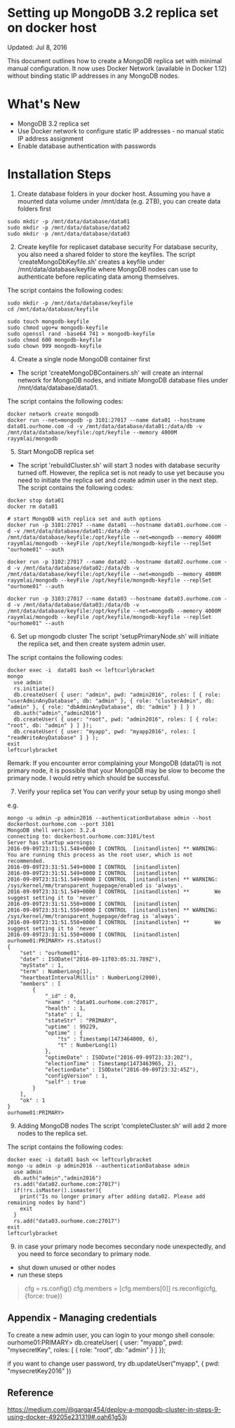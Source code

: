 # Setting up MongoDB 3.2 replica set on docker host
Updated: Jul 8, 2016

This document outlines how to create a MongoDB replica set with minimal manual configuration. It now uses Docker Network (available in Docker 1.12) without binding static IP addresses in any MongoDB nodes.

# What's New
* MongoDB 3.2 replica set
* Use Docker network to configure static IP addresses - no manual static IP address assignment
* Enable database authentication with passwords

# Installation Steps
1. Create database folders in your docker host.
Assuming you have a mounted data volume under /mnt/data (e.g. 2TB), you can create data folders first
```
sudo mkdir -p /mnt/data/database/data01
sudo mkdir -p /mnt/data/database/data02
sudo mkdir -p /mnt/data/database/data03
```

2. Create keyfile for replicaset database security 
For database security, you also need a shared folder to store the keyfiles. The script 'createMongoDbKeyfile.sh' creates a keyfile under /mnt/data/database/keyfile where MongoDB nodes can use to authenticate before replicating data among themselves.

The script contains the following codes:
```
sudo mkdir -p /mnt/data/database/keyfile
cd /mnt/data/database/keyfile

sudo touch mongodb-keyfile
sudo chmod ugo+w mongodb-keyfile
sudo openssl rand -base64 741 > mongodb-keyfile
sudo chmod 600 mongodb-keyfile
sudo chown 999 mongodb-keyfile
```

4. Create a single node MongoDB container first
* The script 'createMongoDBContainers.sh' will create an internal network for MongoDB nodes, and initiate MongoDB database files under /mnt/data/database/data01.

The script contains the following codes:
```
docker network create mongodb
docker run --net=mongodb -p 3101:27017 --name data01 --hostname data01.ourhome.com -d -v /mnt/data/database/data01:/data/db -v /mnt/data/database/keyfile:/opt/keyfile --memory 4000M rayymlai/mongodb
```

5. Start MongoDB replica set
* The script 'rebuildCluster.sh' will start 3 nodes with database security turned off. However, the replica set is not ready to use yet because you need to initiate the replica set and create admin user in the next step.
The script contains the following codes:
```
docker stop data01 
docker rm data01 

# start MongoDB with replica set and auth options
docker run -p 3101:27017 --name data01 --hostname data01.ourhome.com -d -v /mnt/data/database/data01:/data/db -v /mnt/data/database/keyfile:/opt/keyfile --net=mongodb --memory 4000M rayymlai/mongodb --keyFile /opt/keyfile/mongodb-keyfile --replSet "ourhome01" --auth

docker run -p 3102:27017 --name data02 --hostname data02.ourhome.com -d -v /mnt/data/database/data02:/data/db -v /mnt/data/database/keyfile:/opt/keyfile --net=mongodb --memory 4000M rayymlai/mongodb --keyFile /opt/keyfile/mongodb-keyfile --replSet "ourhome01" --auth

docker run -p 3103:27017 --name data03 --hostname data03.ourhome.com -d -v /mnt/data/database/data03:/data/db -v /mnt/data/database/keyfile:/opt/keyfile --net=mongodb --memory 4000M rayymlai/mongodb --keyFile /opt/keyfile/mongodb-keyfile --replSet "ourhome01" --auth

```

6. Set up mongodb cluster
The script 'setupPrimaryNode.sh' will initiate the replica set, and then create system admin user.

The script contains the following codes:
```
docker exec -i  data01 bash << leftcurlybracket
mongo
  use admin
  rs.initiate()
  db.createUser( { user: "admin", pwd: "admin2016", roles: [ { role: "userAdminAnyDatabase", db: "admin" }, { role: "clusterAdmin", db: "admin" }, { role: "dbAdminAnyDatabase", db: "admin" } ] } )
  db.auth("admin","admin2016")
  db.createUser( { user: "root", pwd: "admin2016", roles: [ { role: "root", db: "admin" } ] });
  db.createUser( { user: "myapp", pwd: "myapp2016", roles: [ "readWriteAnyDatabase" ] } );
exit
leftcurlybracket
```

Remark:  If you encounter error complaining your MongoDB (data01) is not primary node, it is possible that your MongoDB may be slow to become the primary node. I would retry which should be successful.

7. Verify your replica set 
You can verify your setup by using mongo shell

e.g.
```
mongo -u admin -p admin2016 --authenticationDatabase admin --host dockerhost.ourhome.com --port 3101
MongoDB shell version: 3.2.4
connecting to: dockerhost.ourhome.com:3101/test
Server has startup warnings: 
2016-09-09T23:31:51.548+0000 I CONTROL  [initandlisten] ** WARNING: You are running this process as the root user, which is not recommended.
2016-09-09T23:31:51.549+0000 I CONTROL  [initandlisten] 
2016-09-09T23:31:51.549+0000 I CONTROL  [initandlisten] 
2016-09-09T23:31:51.549+0000 I CONTROL  [initandlisten] ** WARNING: /sys/kernel/mm/transparent_hugepage/enabled is 'always'.
2016-09-09T23:31:51.549+0000 I CONTROL  [initandlisten] **        We suggest setting it to 'never'
2016-09-09T23:31:51.550+0000 I CONTROL  [initandlisten] 
2016-09-09T23:31:51.550+0000 I CONTROL  [initandlisten] ** WARNING: /sys/kernel/mm/transparent_hugepage/defrag is 'always'.
2016-09-09T23:31:51.550+0000 I CONTROL  [initandlisten] **        We suggest setting it to 'never'
2016-09-09T23:31:51.550+0000 I CONTROL  [initandlisten] 
ourhome01:PRIMARY> rs.status()
{
	"set" : "ourhome01",
	"date" : ISODate("2016-09-11T03:05:31.789Z"),
	"myState" : 1,
	"term" : NumberLong(1),
	"heartbeatIntervalMillis" : NumberLong(2000),
	"members" : [
		{
			"_id" : 0,
			"name" : "data01.ourhome.com:27017",
			"health" : 1,
			"state" : 1,
			"stateStr" : "PRIMARY",
			"uptime" : 99229,
			"optime" : {
				"ts" : Timestamp(1473464000, 6),
				"t" : NumberLong(1)
			},
			"optimeDate" : ISODate("2016-09-09T23:33:20Z"),
			"electionTime" : Timestamp(1473463965, 2),
			"electionDate" : ISODate("2016-09-09T23:32:45Z"),
			"configVersion" : 1,
			"self" : true
		}
	],
	"ok" : 1
}
ourhome01:PRIMARY> 

```

9. Adding MongoDB nodes
The script 'completeCluster.sh' will add 2 more nodes to the replica set.

The script contains the following codes:
```
docker exec -i data01 bash << leftcurlybracket
mongo -u admin -p admin2016 --authenticationDatabase admin
  use admin
  db.auth("admin","admin2016")
  rs.add("data02.ourhome.com:27017")
  if(!rs.isMaster().ismaster){
    print("Is no longer primary after adding data02. Please add remaining nodes by hand")
    exit
  }
  rs.add("data03.ourhome.com:27017")
exit
leftcurlybracket

```

9. in case your primary node becomes secondary node unexpectedly, and you need to force secondary to primary node.
* shut down unused or other nodes
* run these steps

>cfg = rs.config()
>cfg.members = [cfg.members[0]]
>rs.reconfig(cfg, {force: true})


## Appendix - Managing credentials
To create a new admin user, you can login to your mongo shell console:
ourhome01:PRIMARY> db.createUser( { user: "myapp", pwd: "mysecretKey", roles: [ { role: "root", db: "admin" } ] });

if you want to change user password, try
db.updateUser("myapp", { pwd: "mysecretKey2016" })

## Reference
https://medium.com/@gargar454/deploy-a-mongodb-cluster-in-steps-9-using-docker-49205e231319#.oah61g53j
